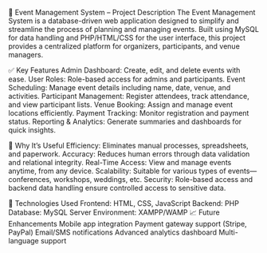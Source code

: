 📌 Event Management System – Project Description
The Event Management System is a database-driven web application designed to simplify and streamline the process of planning and managing events. Built using MySQL for data handling and PHP/HTML/CSS for the user interface, this project provides a centralized platform for organizers, participants, and venue managers.



✅ Key Features
Admin Dashboard: Create, edit, and delete events with ease.
User Roles: Role-based access for admins and participants.
Event Scheduling: Manage event details including name, date, venue, and activities.
Participant Management: Register attendees, track attendance, and view participant lists.
Venue Booking: Assign and manage event locations efficiently.
Payment Tracking:  Monitor registration and payment status.
Reporting & Analytics: Generate summaries and dashboards for quick insights.



🌟 Why It’s Useful
Efficiency: Eliminates manual processes, spreadsheets, and paperwork.
Accuracy: Reduces human errors through data validation and relational integrity.
Real-Time Access: View and manage events anytime, from any device.
Scalability: Suitable for various types of events—conferences, workshops, weddings, etc.
Security: Role-based access and backend data handling ensure controlled access to sensitive data.



🔧 Technologies Used
Frontend: HTML, CSS, JavaScript 
Backend: PHP
Database: MySQL
Server Environment: XAMPP/WAMP
📈 Future Enhancements
Mobile app integration
Payment gateway support (Stripe, PayPal)
Email/SMS notifications
Advanced analytics dashboard
Multi-language support
